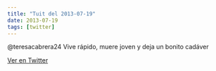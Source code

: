 ```yaml
---
title: "Tuit del 2013-07-19"
date: 2013-07-19
tags: [twitter]
---
```


@teresacabrera24 Vive rápido, muere joven y deja un bonito cadáver



[Ver en Twitter](https://twitter.com/i/web/status/358318534092267520)
